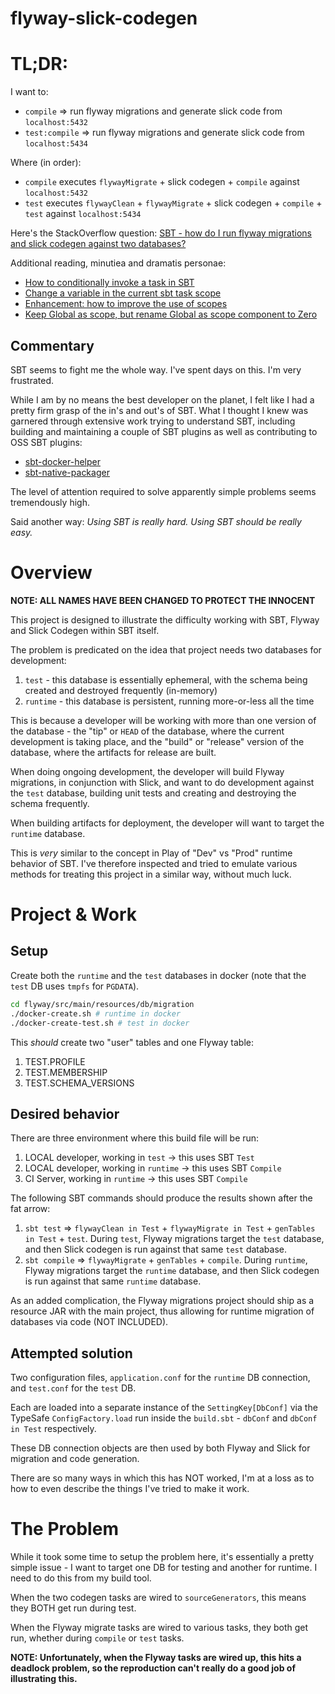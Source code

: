 # flyway-slick-codegen

# TL;DR:

I want to:

* `compile` => run flyway migrations and generate slick code from `localhost:5432`
* `test:compile` => run flyway migrations and generate slick code from `localhost:5434`

Where (in order):

* `compile` executes `flywayMigrate` + slick codegen + `compile` against `localhost:5432`
* `test` executes `flywayClean` + `flywayMigrate` + slick codegen + `compile` + `test` against `localhost:5434`

Here's the StackOverflow question: [SBT - how do I run flyway migrations and slick codegen against two databases?][1]

Additional reading, minutiea and dramatis personae:
 * [How to conditionally invoke a task in SBT][4]
 * [Change a variable in the current sbt task scope][5]
 * [Enhancement: how to improve the use of scopes][6]
 * [Keep Global as scope, but rename Global as scope component to Zero][7]

## Commentary

SBT seems to fight me the whole way. I've spent days on this. I'm very frustrated.

While I am by no means the best developer on the planet, I felt like I had a pretty firm grasp of the in's and out's of 
SBT. What I thought I knew was garnered through extensive work trying to understand SBT, including building and 
maintaining a couple of SBT plugins as well as contributing to OSS SBT plugins:
* [sbt-docker-helper][2]
* [sbt-native-packager][3]

The level of attention required to solve apparently simple problems seems tremendously high.

Said another way: _Using SBT is really hard. Using SBT should be really easy._

# Overview

**NOTE: ALL NAMES HAVE BEEN CHANGED TO PROTECT THE INNOCENT**

This project is designed to illustrate the difficulty working with SBT, Flyway and Slick Codegen within SBT itself.

The problem is predicated on the idea that project needs two databases for development:
1. `test` - this database is essentially ephemeral, with the schema being created and destroyed frequently (in-memory)
2. `runtime` - this database is persistent, running more-or-less all the time

This is because a developer will be working with more than one version of the database - the "tip" or `HEAD` of the
database, where the current development is taking place, and the "build" or "release" version of the database, where
the artifacts for release are built.

When doing ongoing development, the developer will build Flyway migrations, in conjunction with Slick, and want to do 
development against the `test` database, building unit tests and creating and destroying the schema frequently.

When building artifacts for deployment, the developer will want to target the `runtime` database.

This is _very_ similar to the concept in Play of "Dev" vs "Prod" runtime behavior of SBT. I've therefore inspected and
tried to emulate various methods for treating this project in a similar way, without much luck.

# Project & Work

## Setup

Create both the `runtime` and the `test` databases in docker (note that the `test` DB uses `tmpfs` for `PGDATA`).

```bash
cd flyway/src/main/resources/db/migration
./docker-create.sh # runtime in docker
./docker-create-test.sh # test in docker
```

This _should_ create two "user" tables and one Flyway table:
1. TEST.PROFILE
2. TEST.MEMBERSHIP
3. TEST.SCHEMA_VERSIONS

## Desired behavior

There are three environment where this build file will be run:
1. LOCAL developer, working in `test` -> this uses SBT `Test`
2. LOCAL developer, working in `runtime` -> this uses SBT `Compile`
3. CI Server, working in `runtime` -> this uses SBT `Compile`

The following SBT commands should produce the results shown after the fat arrow:
1. `sbt test` => `flywayClean in Test` + `flywayMigrate in Test` + `genTables in Test` + `test`. During `test`, Flyway 
migrations target the `test` database, and then Slick codegen is run against that same `test` database.
2. `sbt compile` => `flywayMigrate` + `genTables` + `compile`. During `runtime`, Flyway migrations target the `runtime` 
database, and then Slick codegen is run against that same `runtime` database.

As an added complication, the Flyway migrations project should ship as a resource JAR with the main project, thus allowing
for runtime migration of databases via code (NOT INCLUDED).

## Attempted solution

Two configuration files, `application.conf` for the `runtime` DB connection, and `test.conf` for the `test` DB.

Each are loaded into a separate instance of the `SettingKey[DbConf]` via the TypeSafe `ConfigFactory.load` run inside
the `build.sbt` - `dbConf` and `dbConf in Test` respectively.

These DB connection objects are then used by both Flyway and Slick for migration and code generation.

There are so many ways in which this has NOT worked, I'm at a loss as to how to even describe the things I've tried to 
make it work. 

# The Problem 

While it took some time to setup the problem here, it's essentially a pretty simple issue - I want to target one DB for 
testing and another for runtime. I need to do this from my build tool.

When the two codegen tasks are wired to `sourceGenerators`, this means they BOTH get run during test.

When the Flyway migrate tasks are wired to various tasks, they both get run, whether during `compile` or `test` tasks.

**NOTE: Unfortunately, when the Flyway tasks are wired up, this hits a deadlock problem, so the reproduction can't
really do a good job of illustrating this.**

 [1]: http://stackoverflow.com/questions/43825855/sbt-how-do-i-run-flyway-migrations-and-slick-codegen-against-two-databases
 [2]: https://github.com/terradatum/sbt-docker-helper
 [3]: https://github.com/sbt/sbt-native-packager/pulls?q=is%3Apr+is%3Aclosed+author%3Arbellamy
 [4]: http://stackoverflow.com/questions/29384149/how-to-conditionally-invoke-a-task-in-sbt
 [5]: https://stackoverflow.com/questions/43850398/change-a-variable-in-the-current-sbt-task-scope
 [6]: https://github.com/sbt/sbt/issues/3177
 [7]: https://github.com/sbt/sbt/issues/3178